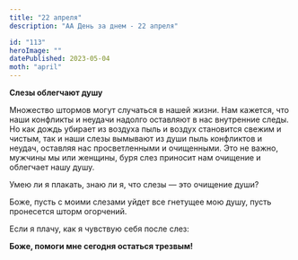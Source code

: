 ```yaml
---
title: "22 апреля"
description: "АА День за днем - 22 апреля"

id: "113"
heroImage: ""
datePublished: 2023-05-04
moth: "april"
---
```


**Слезы облегчают душу**

Множество штормов могут случаться в нашей жизни. Нам кажется, что наши
конфликты и неудачи надолго оставляют в нас внутренние следы. Но как дождь
убирает из воздуха пыль и воздух становится свежим и чистым, так и наши слезы
вымывают из души пыль конфликтов и неудач, оставляя нас просветленными и
очищенными. Это не важно, мужчины мы или женщины, буря слез приносит нам
очищение и облегчает нашу душу.

Умею ли я плакать, знаю ли я, что слезы — это очищение души?

Боже, пусть с моими слезами уйдет все гнетущее мою душу, пусть пронесется
шторм огорчений.

Если я плачу, как я чувствую себя после слез:

**Боже, помоги мне сегодня остаться трезвым!**
